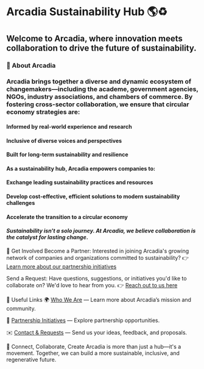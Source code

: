 # Arcadia Sustainability Hub 🌎♻️

## Welcome to Arcadia, where innovation meets collaboration to drive the future of sustainability.

### 🌱 About Arcadia
### Arcadia brings together a diverse and dynamic ecosystem of changemakers—including the academe, government agencies, NGOs, industry associations, and chambers of commerce. By fostering cross-sector collaboration, we ensure that circular economy strategies are:

#### Informed by real-world experience and research

#### Inclusive of diverse voices and perspectives

#### Built for long-term sustainability and resilience

#### As a sustainability hub, Arcadia empowers companies to:

#### Exchange leading sustainability practices and resources

#### Develop cost-effective, efficient solutions to modern sustainability challenges

#### Accelerate the transition to a circular economy

#### *Sustainability isn't a solo journey. At Arcadia, we believe collaboration is the catalyst for lasting change*.

🚀 Get Involved
Become a Partner:
Interested in joining Arcadia's growing network of companies and organizations committed to sustainability?
👉 <a href="https://arcadia-website-sustainability-hub.vercel.app/pages/initiatives" target="_blank" rel="no-referrer">Learn more about our partnership initiatives</a>

Send a Request:
Have questions, suggestions, or initiatives you'd like to collaborate on? We'd love to hear from you.
👉 <a href="https://arcadia-website-sustainability-hub.vercel.app/pages/about" target="_blank" rel="no-referrer">Reach out to us here</a>

🔗 Useful Links
🌍 <a href="https://arcadia-website-sustainability-hub.vercel.app/pages/who-we-are" target="_blank" rel="no-referrer">Who We Are</a> — Learn more about Arcadia’s mission and community.

🤝 <a href="https://arcadia-website-sustainability-hub.vercel.app/pages/initiatives" target="_blank" rel="no-referrer">Partnership Initiatives</a> — Explore partnership opportunities.

✉️ <a href="https://arcadia-website-sustainability-hub.vercel.app/pages/about" target="_blank" rel="no-referrer">Contact & Requests</a> — Send us your ideas, feedback, and proposals.

💬 Connect, Collaborate, Create
Arcadia is more than just a hub—it's a movement. Together, we can build a more sustainable, inclusive, and regenerative future.
